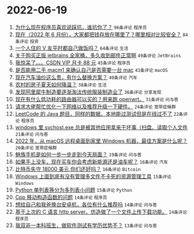 # 2022-06-19

1. [为什么现在程序员喜欢说踩坑，谁坑你了？](https://www.v2ex.com/t/860614) `96条评论` `程序员`
1. [现在（2022 年 6 月份），大家都把钱存放在哪里了？哪里相对比较安全？](https://www.v2ex.com/t/860611) `84条评论` `投资`
1. [一个人住的 V 友平时都自己做饭吗？](https://www.v2ex.com/t/860649) `64条评论` `生活`
1. [关于购买正版 jetbrains 全家桶，多久收到邮件正常啊](https://www.v2ex.com/t/860643) `49条评论` `JetBrains`
1. [我惊呆了。。。CSDN VIP 月卡 88 元](https://www.v2ex.com/t/860634) `45条评论` `程序员`
1. [是否能用二手 macm1 来确认自己是否需要一台 mac](https://www.v2ex.com/t/860629) `43条评论` `macOS`
1. [现在汽车油价这么贵，有什么替换方案？](https://www.v2ex.com/t/860677) `40条评论` `汽车`
1. [农村的房子夏天如何降温？](https://www.v2ex.com/t/860657) `38条评论` `生活`
1. [发现阿里犀牛制造要逐渐淘汰传统服装制造业了](https://www.v2ex.com/t/860659) `36条评论` `分享发现`
1. [现在有什么低功耗的路由器可以买的？用来跑 openwrt。](https://www.v2ex.com/t/860680) `31条评论` `问与答`
1. [请求大佬帮忙优化一下网络以及推荐升级一下硬件。](https://www.v2ex.com/t/860692) `24条评论` `宽带症候群`
1. [LeetCode 的 Java 题目，同样的数据，本地能过测试但是在线过不了](https://www.v2ex.com/t/860705) `22条评论` `程序员`
1. [windows 里 svchost.exe 总是被其他应用拿来干坏事（扫盘、读取个人文件](https://www.v2ex.com/t/860612) `21条评论` `问与答`
1. [2022 年，从 macOS 远程桌面到家里 Windows 机器，最佳方案是什么呢？](https://www.v2ex.com/t/860633) `20条评论` `宽带症候群`
1. [魅族手机是如何一步一步走到今天局面？](https://www.v2ex.com/t/860648) `19条评论` `问与答`
1. [如果手上没车，现在买车你会考虑新能源还是油车呢？](https://www.v2ex.com/t/860735) `16条评论` `汽车`
1. [比特币失守 18000 美元,你们还好吗？](https://www.v2ex.com/t/860679) `16条评论` `Bitcoin`
1. [Windows 上面到底有没有管理多文件不卡死的资源管理工具](https://www.v2ex.com/t/860695) `15条评论` `Windows`
1. [Python 单列表等分为多列表小问题](https://www.v2ex.com/t/860658) `15条评论` `Python`
1. [Cpp 移动构造函数的问题](https://www.v2ex.com/t/860731) `14条评论` `程序员`
1. [想给自己和我爸换台安卓机，各位有什么推荐吗](https://www.v2ex.com/t/860689) `14条评论` `问与答`
1. [基于上次的 C 语言 http server，仿造做了一个文件上传下载功能。](https://www.v2ex.com/t/860605) `14条评论` `程序员`
1. [我双非一本科班生，做软件测试有学历优势不？](https://www.v2ex.com/t/860734) `13条评论` `问与答`
